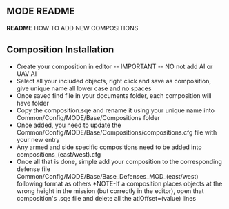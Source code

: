## MODE README
**README**
HOW TO ADD NEW COMPOSITIONS

## Composition Installation

* Create your composition in editor -- IMPORTANT -- NO not add AI or UAV AI
* Select all your included objects, right click and save as composition, give unique name all lower case and no spaces
* Once saved find file in your documents folder, each composition will have folder
* Copy the composition.sqe and rename it using your unique name into Common/Config/MODE/Base/Compositions folder
* Once added, you need to update the Common/Config/MODE/Base/Compositions/compositions.cfg file with your new entry
* Any armed and side specific compositions need to be added into compositions_(east/west).cfg
* Once all that is done, simple add your composition to the corresponding defense file Common/Config/MODE/Base/Base_Defenses_MOD_(east/west) following format as others
*NOTE-If a composition places objects at the wrong height in the mission (but correctly in the editor), open that composition's .sqe file and delete all the atlOffset=(value) lines
